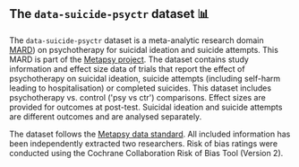 ## **The `data-suicide-psyctr` dataset** 📊 


The `data-suicide-psyctr` dataset is a meta-analytic research domain [MARD](https://docs.metapsy.org/uploads/ebmental-2022-300509.pdf)) on psychotherapy for suicidal ideation and suicide attempts. This MARD is part of the  [Metapsy project](https://www.metapsy.org/). The dataset contains study information and effect size data of trials that report the effect of psychotherapy on suicidal ideation, suicide attempts (including self-harm leading to hospitalisation) or completed suicides. This dataset includes psychotherapy vs. control ('psy vs ctr') comparisons. Effect sizes are provided for outcomes at post-test. Suicidal ideation and suicide attempts are different outcomes and are analysed separately.

The dataset follows the [Metapsy data standard](https://docs.metapsy.org/data-preparation/format/). All included information has been independently extracted two researchers. Risk of bias ratings were conducted using the Cochrane Collaboration Risk of Bias Tool (Version 2).

